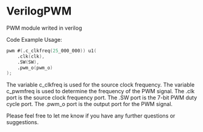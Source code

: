 # VerilogPWM
PWM module writed in verilog

Code Example Usage:
```verilog
pwm #(.c_clkfreq(25_000_000)) u1(
    .clk(clk),
    .SW(SW),
    .pwm_o(pwm_o)
);
```
The variable c_clkfreq is used for the source clock frequency.
The variable c_pwmfreq is used to determine the frequency of the PWM signal.
The .clk port is the source clock frequency port.
The .SW port is the 7-bit PWM duty cycle port.
The .pwm_o port is the output port for the PWM signal.

Please feel free to let me know if you have any further questions or suggestions.
